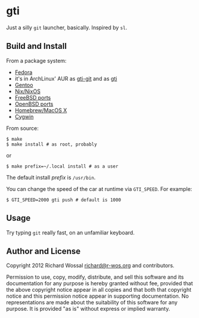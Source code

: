gti
===

Just a silly `git` launcher, basically. Inspired by `sl`.

Build and Install
-----------------

From a package system:
* [Fedora](https://src.fedoraproject.org/rpms/gti)
* it's in ArchLinux' AUR as [gti-git](https://aur.archlinux.org/packages/gti-git/) and as [gti](https://aur.archlinux.org/packages/gti/)
* [Gentoo](https://packages.gentoo.org/packages/dev-vcs/gti)
* [Nix/NixOS](https://search.nixos.org/packages?show=gti&query=gti)
* [FreeBSD ports](http://svnweb.freebsd.org/ports/head/games/gti/)
* [OpenBSD ports](http://openports.se/games/gti)
* [Homebrew/MacOS X](https://formulae.brew.sh/formula/gti#default)
* [Cygwin](https://cygwin.com/packages/summary/gti.html)

From source:

    $ make
    $ make install # as root, probably

or

    $ make prefix=~/.local install # as a user

The default install *prefix* is `/usr/bin`.

You can change the speed of the car at runtime via `GTI_SPEED`.
For example:

    $ GTI_SPEED=2000 gti push # default is 1000

Usage
-----

Try typing `git` really fast, on an unfamiliar keyboard.

Author and License
------------------

Copyright 2012 Richard Wossal <richard@r-wos.org> and contributors.

Permission to use, copy, modify, distribute, and sell this software
and its documentation for any purpose is hereby granted without fee,
provided that the above copyright notice appear in all copies and
that both that copyright notice and this permission notice appear in
supporting documentation.  No representations are made about the
suitability of this software for any purpose.  It is provided "as
is" without express or implied warranty.

